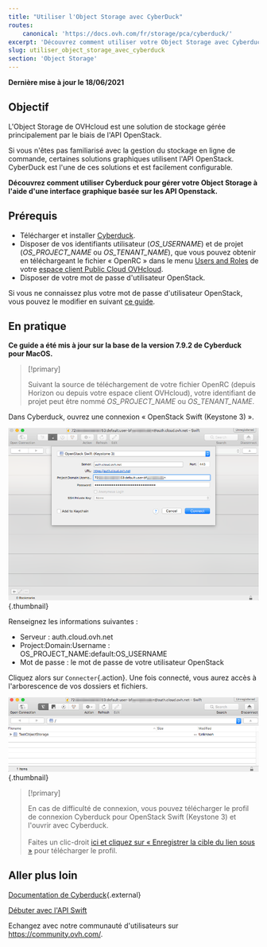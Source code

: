 ```yaml
---
title: "Utiliser l'Object Storage avec CyberDuck"
routes:
    canonical: 'https://docs.ovh.com/fr/storage/pca/cyberduck/'
excerpt: 'Découvrez comment utiliser votre Object Storage avec Cyberduck'
slug: utiliser_object_storage_avec_cyberduck
section: 'Object Storage'
---
```


**Dernière mise à jour le 18/06/2021**

## Objectif

L'Object Storage de OVHcloud est une solution de stockage gérée principalement par le biais de l'API OpenStack.

Si vous n'êtes pas familiarisé avec la gestion du stockage en ligne de commande, certaines solutions graphiques utilisent l'API OpenStack. CyberDuck est l'une de ces solutions et est facilement configurable.

**Découvrez comment utiliser Cyberduck pour gérer votre Object Storage à l'aide d'une interface graphique basée sur les API Openstack.**

## Prérequis

- Télécharger et installer [Cyberduck](https://cyberduck.io/).
- Disposer de vos identifiants utilisateur (*OS_USERNAME*) et de projet (*OS_PROJECT_NAME* ou *OS_TENANT_NAME*), que vous pouvez obtenir en téléchargeant le fichier « OpenRC » dans le menu [Users and Roles](https://docs.ovh.com/fr/public-cloud/charger-les-variables-denvironnement-openstack/#etape-1-recuperer-les-variables) de votre [espace client Public Cloud OVHcloud](https://www.ovh.com/auth/?action=gotomanager&from=https://www.ovh.com/fr/&ovhSubsidiary=fr).
- Disposer de votre mot de passe d'utilisateur OpenStack.

Si vous ne connaissez plus votre mot de passe d'utilisateur OpenStack, vous pouvez le modifier en suivant [ce guide](https://docs.ovh.com/fr/public-cloud/modification-du-mot-de-passe-dun-utilisateur-openstack/).

## En pratique

**Ce guide a été mis à jour sur la base de la version 7.9.2 de Cyberduck pour MacOS.**

> [!primary]
>
> Suivant la source de téléchargement de votre fichier OpenRC (depuis Horizon ou depuis votre espace client OVHcloud), votre identifiant de projet peut être nommé *OS_PROJECT_NAME* ou *OS_TENANT_NAME*.
>

Dans Cyberduck, ouvrez une connexion « OpenStack Swift (Keystone 3) ».

![objectstorage-cyberduck](images/login.png){.thumbnail}

Renseignez les informations suivantes :

- Serveur : auth.cloud.ovh.net
- Project:Domain:Username : OS_PROJECT_NAME:default:OS_USERNAME
- Mot de passe : le mot de passe de votre utilisateur OpenStack

Cliquez alors sur `Connecter`{.action}. Une fois connecté, vous aurez accès à l'arborescence de vos dossiers et fichiers.

![objectstorage-cyberduck](images/successful-login.png){.thumbnail}

> [!primary]
>
> En cas de difficulté de connexion, vous pouvez télécharger le profil de connexion Cyberduck pour OpenStack Swift (Keystone 3) et l'ouvrir avec Cyberduck.
> <br><br>Faites un clic-droit <a href="https://trac.cyberduck.io/browser/shelves/02.2020/profiles/default/Openstack%20Swift%20(Keystone%203).cyberduckprofile?rev=48724&order=name" download>ici et cliquez sur « Enregistrer la cible du lien sous »</a> pour télécharger le profil.
>

## Aller plus loin

[Documentation de Cyberduck](https://trac.cyberduck.io/wiki/help/en){.external}

[Débuter avec l'API Swift](https://docs.ovh.com/fr/public-cloud/debuter-avec-lapi-swift/)

Echangez avec notre communauté d'utilisateurs sur <https://community.ovh.com/>.
